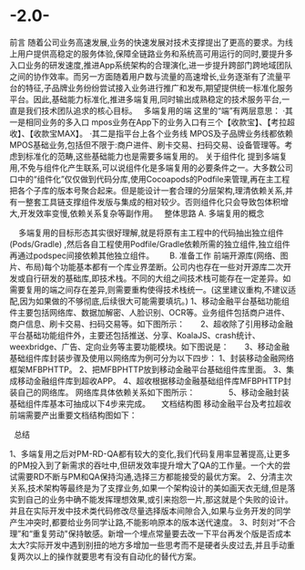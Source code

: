 # -2.0-       
前言
随着公司业务高速发展,业务的快速发展对技术支撑提出了更高的要求。为线上用户提供高稳定的服务体验,保障全链路业务和系统高可用运行的同时,要提升多入口业务的研发速度,推进App系统架构的合理演化,进一步提升跨部门跨地域团队之间的协作效率。而另一方面随着用户数与流量的高速增长,业务逐渐有了流量平台的特征,子品牌业务纷纷尝试接入业务进行推广和发布,期望提供统一标准化服务平台。因此,基础能力标准化,推进多端复用,同时输出成熟稳定的技术服务平台,一直是我们技术团队追求的核心目标。
 
多端复用的端
这里的“端”有两层意思：
·其一是相同业务的多入口
mpos业务在App下的业务入口有三个【收款宝】、【考拉超收】、【收款宝MAX】。
·其二是指平台上各个业务线
MPOS及子品牌业务线都依赖MPOS基础业务,包括但不限于:商户进件、刷卡交易、扫码交易、设备管理等。考虑到标准化的范畴,这些基础能力也是需要多端复用的。
关于组件化
提到多端复用,不免与组件化产生联系,可以说组件化是多端复用的必要条件之一。大多数公司口中的“组件化”仅仅做到代码分库,使用Cocoapods的Podfile来管理,再在主工程把各个子库的版本号聚合起来。但是能设计一套合理的分层架构,理清依赖关系,并有一整套工具链支撑组件发版与集成的相对较少。否则组件化只会导致包体积增大,开发效率变慢,依赖关系复杂等副作用。
 
整体思路
A. 多端复用的概念
 


 
 
多端复用的目标形态其实很好理解,就是将原有主工程中的代码抽出独立组件(Pods/Gradle) ,然后各自工程使用Podfile/Gradle依赖所需的独立组件,独立组件再通过podspec间接依赖其他独立组件。
 
 
 
B. 准备工作
前端开源库(网络、图片、布局)每个功能基本都有一个库业界垄断。公司内也存在一些对开源库二次开发或自行研发的基础库,即技术栈。不同的大组之间技术栈可能存在一定差异。如需要复用的端之间存在差异,则需要重构使得技术栈统一。(这里建议重构,不建议适配,因为如果做的不够彻底,后续很大可能需要填坑。)
1、移动金融平台基础功能组件主要包括网络库、数据加解密、人脸识别、OCR等。业务组件包括商户进件、商户信息、刷卡交易、扫码交易等。如下图所示：
 
 
 
2、超收除了引用移动金融平台基础功能组件外，主要还包括推送、分享、KoalaJS、crash统计、weexbridge、广告、定向业务等主要功能模块。如下图说是：
 
 
 
3、移动金融基础组件库封装步骤及使用以网络库为例可分为以下四步：
1、封装移动金融网络框架MFBPHTTP。
2、把MFBPHTTP放到移动金融平台基础组件库里面。
3、集成移动金融组件库到超收APP。
4、超收根据移动金融基础组件库MFBPHTTP封装自己的网络库。
网络库具体依赖关系如下图所示：
 
 
 
 
 
 
 
5、移动金融封装基础组件库基本可抽成以下4步来完成。
 
 
文档结构图
移动金融平台及考拉超收前端需要产出重要文档结构图如下：
 
 

 
总结

1、多端复用之后对PM-RD-QA都有较大的变化,我们代码复用率显著提高,让更多的PM投入到了新需求的吞吐中,但研发效率提升增大了QA的工作量。一个大的尝试需要RD不断与PM和QA保持沟通,选择三方都能接受的最优方案。
2、分清主次关系,技术架构等最终是为了支撑业务,如果一个架构设计的美如画天衣无缝,但是落实到自己的业务中确不能发挥理想效果,或引来抱怨一片,那这就是个失败的设计。并且在实际开发中技术类代码修改尽量选择版本间隙合入,如果与业务开发的同学产生冲突时,都要给业务同学让路,不能影响原本的版本送代速度。
3、时刻对“不合理”和“重复劳动"保持敏感。新增一个埋点常量要去改一下平台再发个版是否成本太大?实际开发中遇到别扭的地方多增加一些思考而不是硬者头皮过去,并且手动重复两次以上的操作就要思考有没有自动化的替代方案。
 
 
